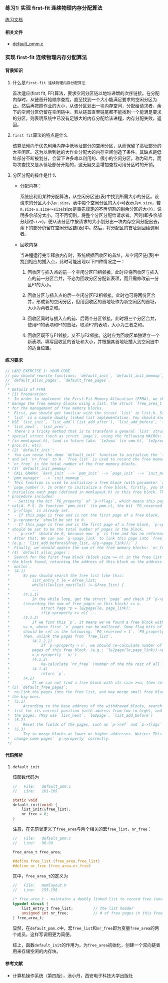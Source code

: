 ### 练习1: 实现 first-fit 连续物理内存分配算法

[练习文档](https://chyyuu.gitbooks.io/ucore_os_docs/content/lab2/lab2_3_2_1_phymemlab_exercise.html)


#### 相关文件

* [default_pmm.c](/ucore/kern/mm/default_pmm_c.md)

### 实现 first-fit 连续物理内存分配算法

#### 背景知识

1. 什么是`first-fit 连续物理内存分配算法`

   首次适应(first fit, FF)算法，要求空闲分区链以地址递增的次序链接。在分配内存时，从链首开始顺序查找，直至找到一个大小能满足要求的空闲分区为止。然后再按照作业的大小，从该分区划出一块内存空间，分配给请求者，余下的空闲分区仍留在空闲链中。若从链首直至链尾都不能找到一个能满足要求的分区，则表明系统中已没有足够大的内存分配给该进程，内存分配失败，返回。

2. `first fit`算法的特点是什么

   该算法倾向于优先利用内存中低地址部分的空闲分区，从而保留了高址部分的大空闲区。这为以后到达的大作业分配大的内存空间创造了条件。其缺点是低址部分不断被划分，会留下许多难以利用的、很小的空闲分区，称为碎片。而每次查找又是从低址部分开始的，这无疑又会增加查找可用分区时的开销。

3. 分区分配的操作是什么

   * 分配内存：

      系统应利用某种分配算法，从空闲分区链(表)中找到所需大小的分区。设请求的分区大小为`u.size`，表中每个空闲分区的大小可表示为`m.size`，若`m.size-u.size<=size`(size是事先规定的不再切割的剩余分区的大小)，说明多余部分太小，可不再切割，将整个分区分配给请求者。否则(即多余部分超过`size`)，便从该分区中按请求的大小划分出一块内存空间分配出去，余下的部分仍留在空闲分区链(表)中。然后，将分配区的首址返回给调用者。

   * 回收内存

      当进程运行完毕释放内存时，系统根据回收区的首址，从空闲区链(表)中找到相应的插入点，此时可能出现以下四种情况之一：

      1. 回收区与插入点的前一个空闲分区F1相邻接。此时应将回收区与插入点的前一分区合并，不必为回收分区分配新表项，而只需修改前一分区F1的大小。

	  2. 回收分区与插入点的后一空闲分区F2相邻接。此时也可将两份区合并，形成新的空闲分区，但用回收区的首地址作为新空闲区的首址，大小为两者之和。

	  3. 回收区同时与插入点的前、后两个分区邻接。此时将三个分区合并，使用F1的表项和F1的首址，取消F2的表项，大小为三者之和。

	  4. 回收区既不与F1邻接，又不与F2邻接。这时应为回收区单独建立一个新表项，填写回收区的首址和大小，并根据其首地址插入到空闲链中的适当位置。

#### 练习要求

```C
// LAB2 EXERCISE 1: YOUR CODE
// you should rewrite functions: `default_init`, `default_init_memmap`,
// `default_alloc_pages`, `default_free_pages`.
/*
 * Details of FFMA
 * (1) Preparation:
 *  In order to implement the First-Fit Memory Allocation (FFMA), we should
 * manage the free memory blocks using a list. The struct `free_area_t` is used
 * for the management of free memory blocks.
 *  First, you should get familiar with the struct `list` in list.h. Struct
 * `list` is a simple doubly linked list implementation. You should know how to
 * USE `list_init`, `list_add`(`list_add_after`), `list_add_before`, `list_del`,
 * `list_next`, `list_prev`.
 *  There's a tricky method that is to transform a general `list` struct to a
 * special struct (such as struct `page`), using the following MACROs: `le2page`
 * (in memlayout.h), (and in future labs: `le2vma` (in vmm.h), `le2proc` (in
 * proc.h), etc).
 * (2) `default_init`:
 *  You can reuse the demo `default_init` function to initialize the `free_list`
 * and set `nr_free` to 0. `free_list` is used to record the free memory blocks.
 * `nr_free` is the total number of the free memory blocks.
 * (3) `default_init_memmap`:
 *  CALL GRAPH: `kern_init` --> `pmm_init` --> `page_init` --> `init_memmap` -->
 * `pmm_manager` --> `init_memmap`.
 *  This function is used to initialize a free block (with parameter `addr_base`,
 * `page_number`). In order to initialize a free block, firstly, you should
 * initialize each page (defined in memlayout.h) in this free block. This
 * procedure includes:
 *  - Setting the bit `PG_property` of `p->flags`, which means this page is
 * valid. P.S. In function `pmm_init` (in pmm.c), the bit `PG_reserved` of
 * `p->flags` is already set.
 *  - If this page is free and is not the first page of a free block,
 * `p->property` should be set to 0.
 *  - If this page is free and is the first page of a free block, `p->property`
 * should be set to be the total number of pages in the block.
 *  - `p->ref` should be 0, because now `p` is free and has no reference.
 *  After that, We can use `p->page_link` to link this page into `free_list`.
 * (e.g.: `list_add_before(&free_list, &(p->page_link));` )
 *  Finally, we should update the sum of the free memory blocks: `nr_free += n`.
 * (4) `default_alloc_pages`:
 *  Search for the first free block (block size >= n) in the free list and reszie
 * the block found, returning the address of this block as the address required by
 * `malloc`.
 *  (4.1)
 *      So you should search the free list like this:
 *          list_entry_t le = &free_list;
 *          while((le=list_next(le)) != &free_list) {
 *          ...
 *      (4.1.1)
 *          In the while loop, get the struct `page` and check if `p->property`
 *      (recording the num of free pages in this block) >= n.
 *              struct Page *p = le2page(le, page_link);
 *              if(p->property >= n){ ...
 *      (4.1.2)
 *          If we find this `p`, it means we've found a free block with its size
 *      >= n, whose first `n` pages can be malloced. Some flag bits of this page
 *      should be set as the following: `PG_reserved = 1`, `PG_property = 0`.
 *      Then, unlink the pages from `free_list`.
 *          (4.1.2.1)
 *              If `p->property > n`, we should re-calculate number of the rest
 *          pages of this free block. (e.g.: `le2page(le,page_link))->property
 *          = p->property - n;`)
 *          (4.1.3)
 *              Re-caluclate `nr_free` (number of the the rest of all free block).
 *          (4.1.4)
 *              return `p`.
 *      (4.2)
 *          If we can not find a free block with its size >=n, then return NULL.
 * (5) `default_free_pages`:
 *  re-link the pages into the free list, and may merge small free blocks into
 * the big ones.
 *  (5.1)
 *      According to the base address of the withdrawed blocks, search the free
 *  list for its correct position (with address from low to high), and insert
 *  the pages. (May use `list_next`, `le2page`, `list_add_before`)
 *  (5.2)
 *      Reset the fields of the pages, such as `p->ref` and `p->flags` (PageProperty)
 *  (5.3)
 *      Try to merge blocks at lower or higher addresses. Notice: This should
 *  change some pages' `p->property` correctly.
 */
```

#### 代码解析

1. `default_init`

   该函数代码为

   ```C
   //	File:	default_pmm.c
   //	Line:	101-105

   static void
   default_init(void) {
       list_init(&free_list);
       nr_free = 0;
   }
   ```

   注意，在先前曾定义了`free_area`与两个相关的宏`free_list`，`nr_free`：

   ```C
   //	File:	default_pmm.c
   //	Line:	96-99

   free_area_t free_area;

   #define free_list (free_area.free_list)
   #define nr_free (free_area.nr_free)
   ```

   其中，`free_area_t`的定义为

   ```C
   //	File:	memlayout.h
   //	Line:	155-158

   /* free_area_t - maintains a doubly linked list to record free (unused) pages */
   typedef struct {
       list_entry_t free_list;         // the list header
       unsigned int nr_free;           // # of free pages in this free list
   } free_area_t;
   ```

   显然，在`default_pmm.c`中，宏`free_list`和`nr_free`即为变量`free_area`的两个成员，这样写调用更为简便。
   
   综上，函数`default_init`的作用为，为`free_area`初始化，创建一个双向链表用来存储空闲的内存块。

#### 参考文献

* 计算机操作系统（第四版），汤小丹，西安电子科技大学出版社
  
